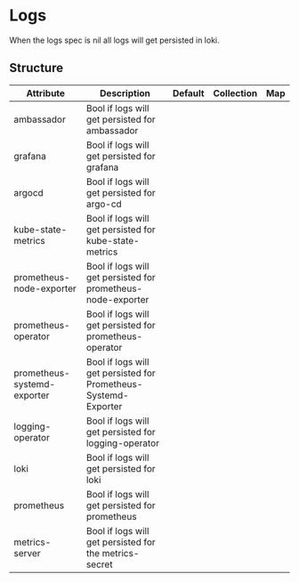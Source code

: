 # Logs 
 

 When the logs spec is nil all logs will get persisted in loki.


## Structure 
 

| Attribute                   | Description                                                      | Default | Collection | Map  |
| --------------------------- | ---------------------------------------------------------------- | ------- | ---------- | ---  |
| ambassador                  | Bool if logs will get persisted for ambassador                   |         |            |      |
| grafana                     | Bool if logs will get persisted for grafana                      |         |            |      |
| argocd                      | Bool if logs will get persisted for argo-cd                      |         |            |      |
| kube-state-metrics          | Bool if logs will get persisted for kube-state-metrics           |         |            |      |
| prometheus-node-exporter    | Bool if logs will get persisted for prometheus-node-exporter     |         |            |      |
| prometheus-operator         | Bool if logs will get persisted for prometheus-operator          |         |            |      |
| prometheus-systemd-exporter | Bool if logs will get persisted for Prometheus-Systemd-Exporter  |         |            |      |
| logging-operator            | Bool if logs will get persisted for logging-operator             |         |            |      |
| loki                        | Bool if logs will get persisted for loki                         |         |            |      |
| prometheus                  | Bool if logs will get persisted for prometheus                   |         |            |      |
| metrics-server              | Bool if logs will get persisted for the metrics-secret           |         |            |      |
